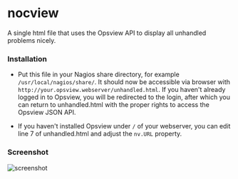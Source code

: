 nocview
=======

A single html file that uses the Opsview API to display all
unhandled problems nicely.

### Installation

  * Put this file in your Nagios share directory, for example
    `/usr/local/nagios/share/`.  It should now be accessible via browser
    with `http://your.opsview.webserver/unhandled.html`.  If you haven't
    already logged in to Opsview, you will be redirected to the login,
    after which you can return to unhandled.html with the proper rights
    to access the Opsview JSON API.

  * If you haven't installed Opsview under `/` of your webserver, you
    can edit line 7 of unhandled.html and adjust the `nv.URL` property.

### Screenshot

![screenshot](http://allan.de/nocview.jpg)

